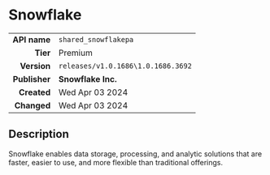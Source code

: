 # Snowflake
| | |
|-:|-|
|**API name**|`shared_snowflakepa`|
|**Tier**|Premium|
|**Version**|`releases/v1.0.1686\1.0.1686.3692`|
|**Publisher**|**Snowflake Inc.**|
|**Created**|Wed Apr 03 2024|
|**Changed**|Wed Apr 03 2024|

## Description
Snowflake enables data storage, processing, and analytic solutions that are faster, easier to use, and more flexible than traditional offerings.
